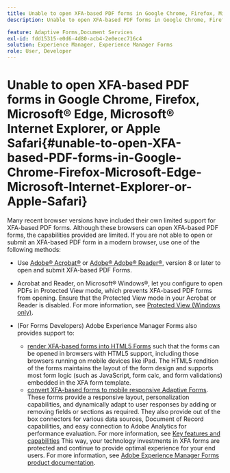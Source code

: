 ```yaml
---
title: Unable to open XFA-based PDF forms in Google Chrome, Firefox, Microsoft&reg; Edge, Microsoft&reg; Internet Explorer, or Apple Safari
description: Unable to open XFA-based PDF forms in Google Chrome, Firefox, Microsoft&reg; Edge, Microsoft&reg; Internet Explorer, or Apple Safari

feature: Adaptive Forms,Document Services
exl-id: fdd15315-e0d6-4d80-acb4-2e0ecec716c4
solution: Experience Manager, Experience Manager Forms
role: User, Developer
---
```

# Unable to open XFA-based PDF forms in Google Chrome, Firefox, Microsoft&reg; Edge, Microsoft&reg; Internet Explorer, or Apple Safari{#unable-to-open-XFA-based-PDF-forms-in-Google-Chrome-Firefox-Microsoft-Edge-Microsoft-Internet-Explorer-or-Apple-Safari}

Many recent browser versions have included their own limited support for XFA-based PDF forms. Although these browsers can open XFA-based PDF forms, the capabilities provided are limited. If you are not able to open or submit an XFA-based PDF form in a modern browser, use one of the following methods:

* Use [Adobe&reg; Acrobat&reg;](https://www.adobe.com/acrobat.html) or [Adobe&reg; Adobe&reg; Reader&reg;](https://get.adobe.com/reader/), version 8 or later to open and submit XFA-based PDF Forms. 
* Acrobat and Reader, on Microsoft&reg; Windows&reg;, let you configure to open PDFs in Protected View mode, which prevents XFA-based PDF forms from opening. Ensure that the Protected View mode in your Acrobat or Reader is disabled. For more information, see [Protected View (Windows only)](https://helpx.adobe.com/in/reader/using/protected-mode-windows.html).
* (For Forms Developers) Adobe Experience Manager Forms also provides support to:

    * [render XFA-based forms into HTML5 Forms](https://experienceleague.adobe.com/docs/experience-manager-65/forms/html5-forms/introduction.html?#key-capabilities-of-html-forms-br) such that the forms can be opened in browsers with HTML5 support, including those browsers running on mobile devices like iPad. The HTML5 rendition of the forms maintains the layout of the form design and supports most form logic (such as JavaScript, form calc, and form validations) embedded in the XFA form template.
    * [convert XFA-based forms to mobile responsive Adaptive Forms](https://experienceleague.adobe.com/docs/experience-manager-65/forms/adaptive-forms-basic-authoring/creating-adaptive-form.html?#create-an-adaptive-form-based-on-an-xfa-form-template). These forms provide a responsive layout, personalization capabilities, and dynamically adapt to user responses by adding or removing fields or sections as required. They also provide out of the box connectors for various data sources, Document of Record capabilities, and easy connection to Adobe Analytics for performance evaluation. For more information, see [Key features and capabilities](https://experienceleague.adobe.com/docs/experience-manager-cloud-service/content/forms/forms-overview/home.html?lang=en)
This way, your technology investments in XFA forms are protected and continue to provide optimal experience for your end users. For more information, see [Adobe Experience Manager Forms product documentation](https://experienceleague.adobe.com/docs/experience-manager-cloud-service/content/forms/forms-overview/home.html).
